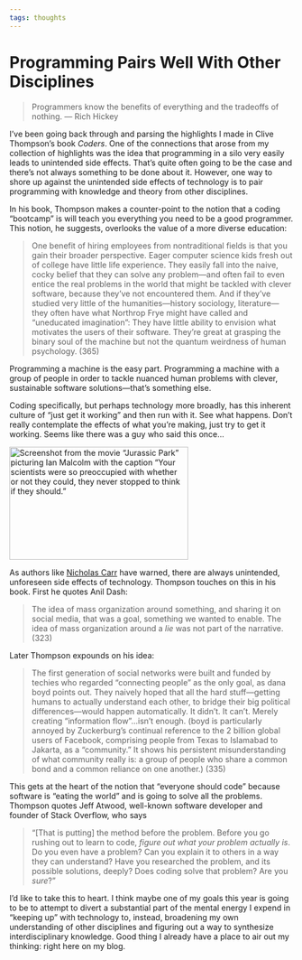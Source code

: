 ```yaml
---
tags: thoughts
---
```


# Programming Pairs Well With Other Disciplines

> Programmers know the benefits of everything and the tradeoffs of nothing. — Rich Hickey

I’ve been going back through and parsing the highlights I made in Clive Thompson’s book *Coders*. One of the connections that arose from my collection of highlights was the idea that programming in a silo very easily leads to unintended side effects. That’s quite often going to be the case and there’s not always something to be done about it. However, one way to shore up against the unintended side effects of technology is to pair programming with knowledge and theory from other disciplines. 

In his book, Thompson makes a counter-point to the notion that a coding “bootcamp” is will teach you everything you need to be a good programmer. This notion, he suggests, overlooks the value of a more diverse education:

> One benefit of hiring employees from nontraditional fields is that you gain their broader perspective. Eager computer science kids fresh out of college have little life experience. They easily fall into the naive, cocky belief that they can solve any problem—and often fail to even entice the real problems in the world that might be tackled with clever software, because they’ve not encountered them. And if they’ve studied very little of the humanities—history sociology, literature—they often have what Northrop Frye might have called and “uneducated imagination”: They have little ability to envision what motivates the users of their software. They’re great at grasping the binary soul of the machine but not the quantum weirdness of human psychology. (365)

Programming a machine is the easy part. Programming a machine with a group of people in order to tackle nuanced human problems with clever, sustainable software solutions—that’s something else. 

Coding specifically, but perhaps technology more broadly, has this inherent culture of “just get it working” and then run with it. See what happens. Don’t really contemplate the effects of what you’re making, just try to get it working. Seems like there was a guy who said this once...

<img src="https://cdn.jim-nielsen.com/blog/2020/coders-ian-malcom-quote.jpg" alt="Screenshot from the movie “Jurassic Park” picturing Ian Malcolm with the caption “Your scientists were so preoccupied with whether or not they could, they never stopped to think if they should.”" width="317" height="200" />

As authors like [Nicholas Carr](http://www.nicholascarr.com) have warned, there are always unintended, unforeseen side effects of technology. Thompson touches on this in his book. First he quotes Anil Dash:

> The idea of mass organization around something, and sharing it on social media, that was a goal, something we wanted to enable. The idea of mass organization around a *lie* was not part of the narrative. (323)

Later Thompson expounds on his idea:

> The first generation of social networks were built and funded by techies who regarded “connecting people” as the only goal, as dana boyd points out. They naively hoped that all the hard stuff—getting humans to actually understand each other, to bridge their big political differences—would happen automatically. It didn’t. It can’t. Merely creating “information flow”...isn’t enough. (boyd is particularly annoyed by Zuckerburg’s continual reference to the 2 billion global users of Facebook, comprising people from Texas to Islamabad to Jakarta, as a “community.” It shows his persistent misunderstanding of what community really is: a group of people who share a common bond and a common reliance on one another.) (335)

This gets at the heart of the notion that “everyone should code” because software is “eating the world” and is going to solve all the problems. Thompson quotes Jeff Atwood, well-known software developer and founder of Stack Overflow, who says

> “[That is putting] the method before the problem. Before you go rushing out to learn to code, *figure out what your problem actually is*. Do you even have a problem? Can you explain it to others in a way they can understand? Have you researched the problem, and its possible solutions, deeply? Does coding solve that problem? Are you *sure*?”

I’d like to take this to heart. I think maybe one of my goals this year is going to be to attempt to divert a substantial part of the mental energy I expend in “keeping up” with technology to, instead, broadening my own understanding of other disciplines and figuring out a way to synthesize interdisciplinary knowledge. Good thing I already have a place to air out my thinking: right here on my blog.